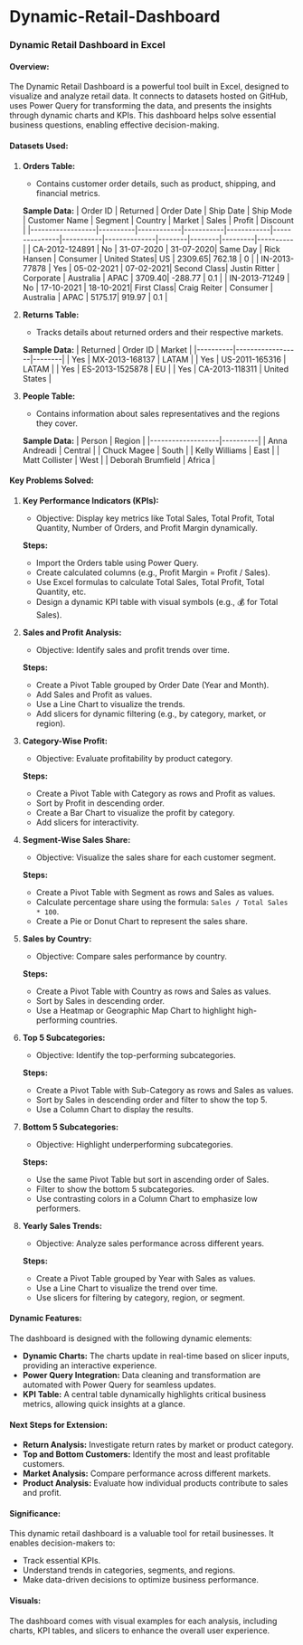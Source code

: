 # Dynamic-Retail-Dashboard
### Dynamic Retail Dashboard in Excel

#### Overview:
The Dynamic Retail Dashboard is a powerful tool built in Excel, designed to visualize and analyze retail data. It connects to datasets hosted on GitHub, uses Power Query for transforming the data, and presents the insights through dynamic charts and KPIs. This dashboard helps solve essential business questions, enabling effective decision-making.

#### Datasets Used:
1. **Orders Table:**
   - Contains customer order details, such as product, shipping, and financial metrics.
   
   **Sample Data:**
   | Order ID         | Returned | Order Date | Ship Date | Ship Mode  | Customer Name | Segment   | Country      | Market | Sales  | Profit  | Discount |
   |------------------|----------|------------|-----------|------------|---------------|-----------|--------------|--------|--------|---------|----------|
   | CA-2012-124891   | No       | 31-07-2020 | 31-07-2020| Same Day  | Rick Hansen   | Consumer  | United States| US     | 2309.65| 762.18  | 0        |
   | IN-2013-77878    | Yes      | 05-02-2021 | 07-02-2021| Second Class| Justin Ritter | Corporate | Australia    | APAC   | 3709.40| -288.77 | 0.1      |
   | IN-2013-71249    | No       | 17-10-2021 | 18-10-2021| First Class| Craig Reiter  | Consumer  | Australia    | APAC   | 5175.17| 919.97  | 0.1      |

2. **Returns Table:**
   - Tracks details about returned orders and their respective markets.
   
   **Sample Data:**
   | Returned | Order ID         | Market |
   |----------|------------------|--------|
   | Yes      | MX-2013-168137   | LATAM  |
   | Yes      | US-2011-165316   | LATAM  |
   | Yes      | ES-2013-1525878  | EU     |
   | Yes      | CA-2013-118311   | United States |

3. **People Table:**
   - Contains information about sales representatives and the regions they cover.
   
   **Sample Data:**
   | Person            | Region   |
   |-------------------|----------|
   | Anna Andreadi     | Central  |
   | Chuck Magee       | South    |
   | Kelly Williams    | East     |
   | Matt Collister    | West     |
   | Deborah Brumfield | Africa   |

#### Key Problems Solved:

1. **Key Performance Indicators (KPIs):**
   - Objective: Display key metrics like Total Sales, Total Profit, Total Quantity, Number of Orders, and Profit Margin dynamically.
   
   **Steps:**
   - Import the Orders table using Power Query.
   - Create calculated columns (e.g., Profit Margin = Profit / Sales).
   - Use Excel formulas to calculate Total Sales, Total Profit, Total Quantity, etc.
   - Design a dynamic KPI table with visual symbols (e.g., 💰 for Total Sales).

2. **Sales and Profit Analysis:**
   - Objective: Identify sales and profit trends over time.
   
   **Steps:**
   - Create a Pivot Table grouped by Order Date (Year and Month).
   - Add Sales and Profit as values.
   - Use a Line Chart to visualize the trends.
   - Add slicers for dynamic filtering (e.g., by category, market, or region).

3. **Category-Wise Profit:**
   - Objective: Evaluate profitability by product category.
   
   **Steps:**
   - Create a Pivot Table with Category as rows and Profit as values.
   - Sort by Profit in descending order.
   - Create a Bar Chart to visualize the profit by category.
   - Add slicers for interactivity.

4. **Segment-Wise Sales Share:**
   - Objective: Visualize the sales share for each customer segment.
   
   **Steps:**
   - Create a Pivot Table with Segment as rows and Sales as values.
   - Calculate percentage share using the formula: `Sales / Total Sales * 100`.
   - Create a Pie or Donut Chart to represent the sales share.

5. **Sales by Country:**
   - Objective: Compare sales performance by country.
   
   **Steps:**
   - Create a Pivot Table with Country as rows and Sales as values.
   - Sort by Sales in descending order.
   - Use a Heatmap or Geographic Map Chart to highlight high-performing countries.

6. **Top 5 Subcategories:**
   - Objective: Identify the top-performing subcategories.
   
   **Steps:**
   - Create a Pivot Table with Sub-Category as rows and Sales as values.
   - Sort by Sales in descending order and filter to show the top 5.
   - Use a Column Chart to display the results.

7. **Bottom 5 Subcategories:**
   - Objective: Highlight underperforming subcategories.
   
   **Steps:**
   - Use the same Pivot Table but sort in ascending order of Sales.
   - Filter to show the bottom 5 subcategories.
   - Use contrasting colors in a Column Chart to emphasize low performers.

8. **Yearly Sales Trends:**
   - Objective: Analyze sales performance across different years.
   
   **Steps:**
   - Create a Pivot Table grouped by Year with Sales as values.
   - Use a Line Chart to visualize the trend over time.
   - Use slicers for filtering by category, region, or segment.

#### Dynamic Features:
The dashboard is designed with the following dynamic elements:

- **Dynamic Charts:** The charts update in real-time based on slicer inputs, providing an interactive experience.
- **Power Query Integration:** Data cleaning and transformation are automated with Power Query for seamless updates.
- **KPI Table:** A central table dynamically highlights critical business metrics, allowing quick insights at a glance.

#### Next Steps for Extension:
- **Return Analysis:** Investigate return rates by market or product category.
- **Top and Bottom Customers:** Identify the most and least profitable customers.
- **Market Analysis:** Compare performance across different markets.
- **Product Analysis:** Evaluate how individual products contribute to sales and profit.

#### Significance:
This dynamic retail dashboard is a valuable tool for retail businesses. It enables decision-makers to:

- Track essential KPIs.
- Understand trends in categories, segments, and regions.
- Make data-driven decisions to optimize business performance.

#### Visuals:
The dashboard comes with visual examples for each analysis, including charts, KPI tables, and slicers to enhance the overall user experience.
